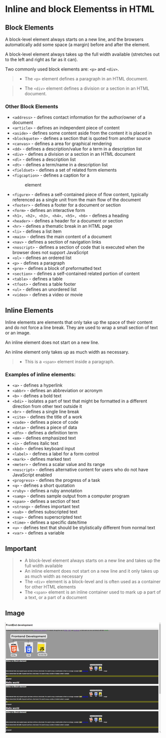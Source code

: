 # Inline and block Elementss in HTML

## Block Elements
A block-level element always starts on a new line, and the browsers automatically add some space (a margin) before and after the element.

A block-level element always takes up the full width available (stretches out to the left and right as far as it can).

Two commonly used block elements are: `<p>` and `<div>`.

> - The `<p>` element defines a paragraph in an HTML document.

> - The `<div>` element defines a division or a section in an HTML document.

### Other Block Elements

- `<address>` - defines contact information for the author/owner of a document
- `<article>` - defines an independent piece of content
- `<aside>` - defines some content aside from the content it is placed in
- `<blockquote>` - defines a section that is quoted from another source
- `<canvas>` - defines a area for graphical rendering
- `<dd>` - defines a description/value for a term in a description list
- `<div>` - defines a division or a section in an HTML document
- `<dl>` - defines a description list
- `<dt>` - defines a term/name in a description list
- `<fieldset>` - defines a set of related form elements
- `<figcaption>` - defines a caption for a <figure> element
- `<figure>` - defines a self-contained piece of flow content, typically referenced as a single unit from the main flow of the document
- `<footer>` - defines a footer for a document or section
- `<form>` - defines an interactive form
- `<h1>, <h2>, <h3>, <h4>, <h5>, <h6>` - defines a heading
- `<header>` - defines a header for a document or section
- `<hr>` - defines a thematic break in an HTML page
- `<li>` - defines a list item
- `<main>` - defines the main content of a document
- `<nav>` - defines a section of navigation links
- `<noscript>` - defines a section of code that is executed when the browser does not support JavaScript
- `<ol>` - defines an ordered list
- `<p>` - defines a paragraph
- `<pre>` - defines a block of preformatted text
- `<section>` - defines a self-contained related portion of content
- `<table>` - defines a table
- `<tfoot>` - defines a table footer
- `<ul>` - defines an unordered list
- `<video>` - defines a video or movie

## Inline Elements
Inline elements are elements that only take up the space of their content and do not force a line break. They are used to wrap a small section of text or an image.

An inline element does not start on a new line.

An inline element only takes up as much width as necessary.

> - This is a `<span>` element inside a paragraph.

### Examples of inline elements: 

- `<a>` - defines a hyperlink
- `<abbr>` - defines an abbreviation or acronym
- `<b>` - defines a bold text
- `<bdi>` - isolates a part of text that might be formatted in a different direction from other text outside it
- `<br>` - defines a single line break
- `<cite>` - defines the title of a work
- `<code>` - defines a piece of code
- `<data>` - defines a piece of data
- `<dfn>` - defines a definition term
- `<em>` - defines emphasized text
- `<i>` - defines italic text
- `<kbd>` - defines keyboard input
- `<label>` - defines a label for a form control
- `<mark>` - defines marked text
- `<meter>` - defines a scalar value and its range
- `<noscript>` - defines alternative content for users who do not have JavaScript enabled
- `<progress>` - defines the progress of a task
- `<q>` - defines a short quotation
- `<ruby>` - defines a ruby annotation
- `<samp>` - defines sample output from a computer program
- `<span>` - defines a section of text
- `<strong>` - defines important text
- `<sub>` - defines subscripted text
- `<sup>` - defines superscripted text
- `<time>` - defines a specific date/time
- `<u>` - defines text that should be stylistically different from normal text
- `<var>` - defines a variable

## Important

> - A block-level element always starts on a new line and takes up the full width available
> - An inline element does not start on a new line and it only takes up as much width as necessary
> - The `<div>` element is a block-level and is often used as a container for other HTML elements
> - The `<span>` element is an inline container used to mark up a part of a text, or a part of a document
## Image
![front-end](./images/image.png)